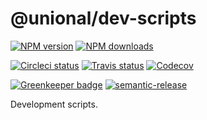 # @unional/dev-scripts

[![NPM version][npm-image]][npm-url]
[![NPM downloads][downloads-image]][downloads-url]

[![Circleci status][circleci-image]][circleci-url]
[![Travis status][travis-image]][travis-url]
[![Codecov][codecov-image]][codecov-url]
<!-- [![Coveralls Status][coveralls-image]][coveralls-url] -->

[![Greenkeeper badge][green-keeper-image]][green-keeper-url]
[![semantic-release][semantic-release-image]][semantic-release-url]

Development scripts.

[npm-image]: https://img.shields.io/npm/v/@unional/create.svg?style=flat
[npm-url]: https://npmjs.org/package/@unional/create
[downloads-image]: https://img.shields.io/npm/dm/@unional/create.svg?style=flat
[downloads-url]: https://npmjs.org/package/@unional/create
[circleci-image]: https://circleci.com/gh/unional/create/tree/master.svg?style=shield
[circleci-url]: https://circleci.com/gh/unional/create/tree/master
[travis-image]: https://img.shields.io/travis/unional/create/master.svg?style=flat
[travis-url]: https://travis-ci.org/unional/create?branch=master
[codecov-image]: https://codecov.io/gh/unional/create/branch/master/graph/badge.svg
[codecov-url]: https://codecov.io/gh/unional/create
[coveralls-image]: https://coveralls.io/repos/github/unional/create/badge.svg
[coveralls-url]: https://coveralls.io/github/unional/create
[green-keeper-image]: https://badges.greenkeeper.io/unional/create.svg
[green-keeper-url]:https://greenkeeper.io/
[semantic-release-image]:https://img.shields.io/badge/%20%20%F0%9F%93%A6%F0%9F%9A%80-semantic--release-e10079.svg
[semantic-release-url]:https://github.com/semantic-release/semantic-release
